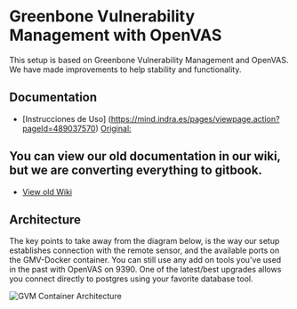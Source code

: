 # Greenbone Vulnerability Management with OpenVAS

This setup is based on Greenbone Vulnerability Management and OpenVAS. We have made improvements to help stability and functionality.

## Documentation
* [Instrucciones de Uso] (https://mind.indra.es/pages/viewpage.action?pageId=489037570) [Original:](https://securecompliance.gitbook.io/projects/openvas-greenbone-deployment-full-guide)

## You can view our old documentation in our wiki, but we are converting everything to gitbook.
* [View old Wiki](https://github.com/DigitalLabsIndra/GVM-Docker/wiki)

## Architecture

The key points to take away from the diagram below, is the way our setup establishes connection with the remote sensor, and the available ports on the GMV-Docker container. You can still use any add on tools you've used in the past with OpenVAS on 9390. One of the latest/best upgrades allows you connect directly to postgres using your favorite database tool. 

![GVM Container Architecture](https://securecompliance.co/wp-content/uploads/2020/11/SCS-GVM-Docker.svg)



